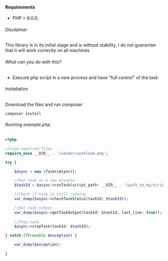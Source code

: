 #### Requirements

- PHP > 8.0.0;

###### Disclaimer

This library is in its initial stage and is without stability, I do not guarantee that it will work correctly on all machines.

###### What can you do with this?

- Execute php script in a new process and have "full control" of the task

###### Installation

Download the files and run composer

`composer install`


###### Running example.php

```php
<?php

//Load required files
require_once __DIR__ . '/vendor/autoload.php';

try {

    $async = new \Tasks\Async();

    //Run task in a new process
    $taskId = $async->runTask(script_path: __DIR__ . '/path_to_my/script.php', output: true);

    //Check if task is still running
    var_dump($async->checkTaskStatus(taskId: $taskId));

    //Get task output
    var_dump($async->getTaskOutput(taskId: $taskId, last_line: true));
    
    //Stop task
    $async->stopTask(taskId: $taskId);

} catch (Throwable $exception) {

    var_dump($exception);
    
}